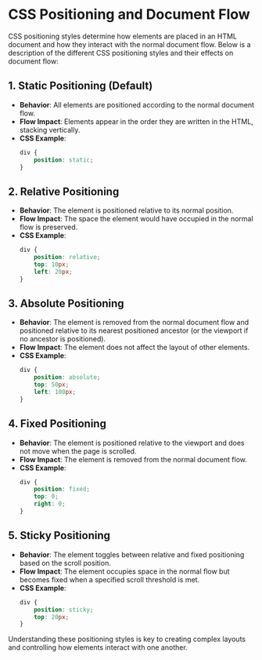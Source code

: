 # CSS Positioning and Document Flow

CSS positioning styles determine how elements are placed in an HTML document and how they interact with the normal document flow. Below is a description of the different CSS positioning styles and their effects on document flow:

## 1. Static Positioning (Default)
- **Behavior**: All elements are positioned according to the normal document flow.
- **Flow Impact**: Elements appear in the order they are written in the HTML, stacking vertically.
- **CSS Example**:
    ```css
    div {
        position: static;
    }
    ```

## 2. Relative Positioning
- **Behavior**: The element is positioned relative to its normal position.
- **Flow Impact**: The space the element would have occupied in the normal flow is preserved.
- **CSS Example**:
    ```css
    div {
        position: relative;
        top: 10px;
        left: 20px;
    }
    ```

## 3. Absolute Positioning
- **Behavior**: The element is removed from the normal document flow and positioned relative to its nearest positioned ancestor (or the viewport if no ancestor is positioned).
- **Flow Impact**: The element does not affect the layout of other elements.
- **CSS Example**:
    ```css
    div {
        position: absolute;
        top: 50px;
        left: 100px;
    }
    ```

## 4. Fixed Positioning
- **Behavior**: The element is positioned relative to the viewport and does not move when the page is scrolled.
- **Flow Impact**: The element is removed from the normal document flow.
- **CSS Example**:
    ```css
    div {
        position: fixed;
        top: 0;
        right: 0;
    }
    ```

## 5. Sticky Positioning
- **Behavior**: The element toggles between relative and fixed positioning based on the scroll position.
- **Flow Impact**: The element occupies space in the normal flow but becomes fixed when a specified scroll threshold is met.
- **CSS Example**:
    ```css
    div {
        position: sticky;
        top: 20px;
    }
    ```


Understanding these positioning styles is key to creating complex layouts and controlling how elements interact with one another.